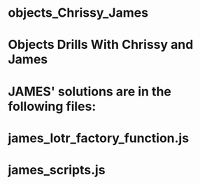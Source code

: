# objects_Chrissy_James
# Objects Drills With Chrissy and James
# JAMES' solutions are in the following files:
#   james_lotr_factory_function.js
#   james_scripts.js